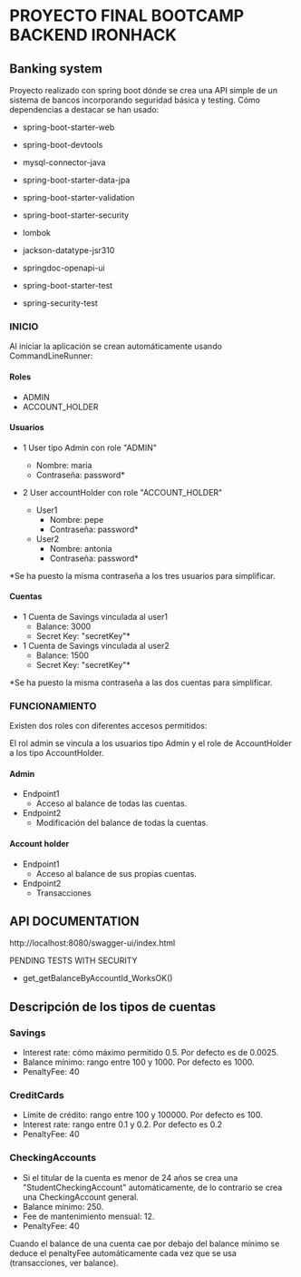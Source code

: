 # PROYECTO FINAL BOOTCAMP BACKEND IRONHACK
## Banking system

Proyecto realizado con spring boot dónde se crea una API simple de un sistema de bancos incorporando seguridad básica y testing.
Cómo dependencias a destacar se han usado:
- spring-boot-starter-web
- spring-boot-devtools
- mysql-connector-java
- spring-boot-starter-data-jpa
- spring-boot-starter-validation
- spring-boot-starter-security
- lombok
- jackson-datatype-jsr310
- springdoc-openapi-ui

- spring-boot-starter-test
- spring-security-test

### INICIO
Al iniciar la aplicación se crean automáticamente usando CommandLineRunner:

#### Roles
- ADMIN
- ACCOUNT_HOLDER

#### Usuarios
- 1 User tipo Admin con role "ADMIN"
  - Nombre: maria
  - Contraseña: password*
  
- 2 User accountHolder con role "ACCOUNT_HOLDER"
  - User1
    - Nombre: pepe
    - Contraseña: password*
  - User2
    - Nombre: antonia
    - Contraseña: password*
  
*Se ha puesto la misma contraseña a los tres usuarios para simplificar.

#### Cuentas
- 1 Cuenta de Savings vinculada al user1
  - Balance: 3000
  - Secret Key: "secretKey"*
- 1 Cuenta de Savings vinculada al user2
  - Balance: 1500
  - Secret Key: "secretKey"*

*Se ha puesto la misma contraseña a las dos cuentas para simplificar.

### FUNCIONAMIENTO

Existen dos roles con diferentes accesos permitidos:

El rol admin se vincula a los usuarios tipo Admin y el role de AccountHolder a los tipo AccountHolder.
#### Admin
- Endpoint1
  - Acceso al balance de todas las cuentas.
- Endpoint2
  - Modificación del balance de todas la cuentas. 

#### Account holder
- Endpoint1
  - Acceso al balance de sus propias cuentas. 
- Endpoint2
  - Transacciones


## API DOCUMENTATION

http://localhost:8080/swagger-ui/index.html


PENDING TESTS WITH SECURITY
- get_getBalanceByAccountId_WorksOK()

## Descripción de los tipos de cuentas

### Savings
- Interest rate: cómo máximo permitido 0.5. Por defecto es de 0.0025.
- Balance mínimo: rango entre 100 y 1000. Por defecto es 1000.
- PenaltyFee: 40

### CreditCards
- Límite de crédito: rango entre 100 y 100000. Por defecto es 100.
- Interest rate: rango entre 0.1 y 0.2. Por defecto es 0.2
- PenaltyFee: 40

### CheckingAccounts
- Si el titular de la cuenta es menor de 24 años se crea una "StudentCheckingAccount" automáticamente, de lo contrario se crea una CheckingAccount general.
- Balance mínimo: 250.
- Fee de mantenimiento mensual: 12.
- PenaltyFee: 40

Cuando el balance de una cuenta cae por debajo del balance mínimo se 
deduce el penaltyFee automáticamente cada vez que se usa (transacciones, ver balance). 


